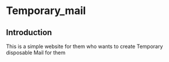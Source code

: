 # Temporary_mail
<h2> Introduction</h1>
<p> This is a simple website for them who wants to create Temporary
  disposable Mail for them</p>

